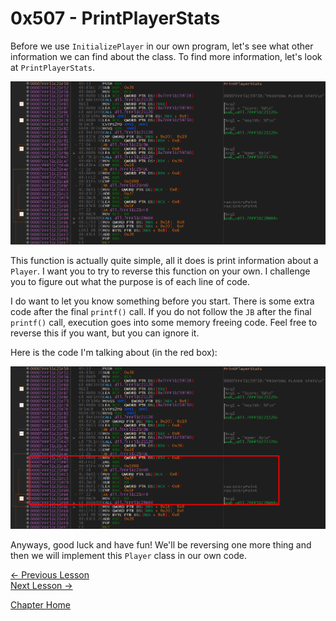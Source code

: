 # 0x507 - PrintPlayerStats
Before we use `InitializePlayer` in our own program, let's see what other information we can find about the class. To find more information, let's look at `PrintPlayerStats`. 

<p>
  <img src="[ignore]/PrintPlayerStats/PrintPlayerStats.png">
</p>

This function is actually quite simple, all it does is print information about a `Player`. I want you to try to reverse this function on your own. I challenge you to figure out what the purpose is of each line of code.

I do want to let you know something before you start. There is some extra code after the final `printf()` call. If you do not follow the `JB` after the final `printf()` call, execution goes into some memory freeing code. Feel free to reverse this if you want, but you can ignore it.

Here is the code I'm talking about (in the red box):
<p>
  <img src="[ignore]/PrintPlayerStats/FreeCode.png">
</p>

Anyways, good luck and have fun! We'll be reversing one more thing and then we will implement this `Player` class in our own code.

[<- Previous Lesson](6.6%20InitializePlayer.md)  
[Next Lesson ->](6.8%20MysteryFunc.md)  

[Chapter Home](6.0%20DLL.md)  

